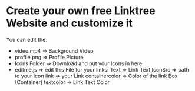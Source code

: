 # Create your own free Linktree Website and customize it

You can edit the:
  - video.mp4 => Background Video
  - profile.png => Profile Picture
  - Icons Folder => Download and put your Icons in here
  - editme.js => edit this File for your links:
      Text => Link Text
      IconSrc => path to your Icon
      link => your Link
      containercolor => Color of the link Box (Container)
      textcolor => Link Text Color

